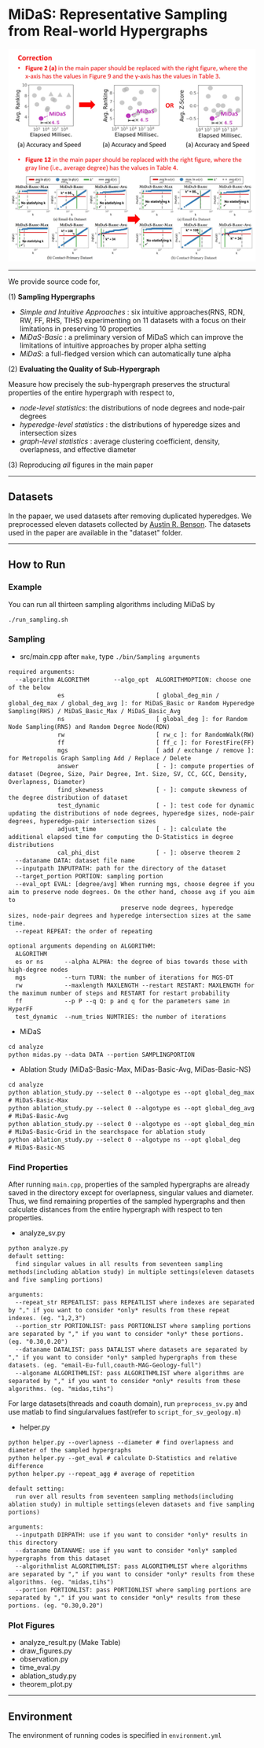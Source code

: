 # MiDaS: Representative Sampling from Real-world Hypergraphs

<img src="Corrections/correction.jpg" />

- - -

We provide source code for, 

(1) **Sampling Hypergraphs**

* *Simple and Intuitive Approaches* : six intuitive approaches(RNS, RDN, RW, FF, RHS, TIHS) experimenting on 11 datasets with a focus on their limitations in preserving 10 properties
* *MiDaS-Basic* : a preliminary version of MiDaS which can improve the limitations of intuitive approaches by proper alpha setting
* *MiDaS*: a full-fledged version which can automatically tune alpha

(2) **Evaluating the Quality of Sub-Hypergraph**

Measure how precisely the sub-hypergraph preserves the structural properties of the entire hypergraph with respect to,

* *node-level statistics*: the distributions of node degrees and node-pair degrees
* *hyperedge-level statistics* : the distributions of hyperedge sizes and intersection sizes
* *graph-level statistics* : average clustering coefficient, density, overlapness, and effective diameter

(3) Reproducing *all* figures in the main paper

- - -

## Datasets

In the papaer, we used datasets after removing duplicated hyperedges. We preprocessed eleven datasets collected by [Austin R. Benson](https://www.cs.cornell.edu/~arb/data/). The datasets used in the paper are available in the "dataset" folder.

- - -

## How to Run

### Example

You can run all thirteen sampling algorithms including MiDaS by

```
./run_sampling.sh
```

### Sampling

* src/main.cpp
after `make`, type `./bin/Sampling arguments`

```
required arguments:
  --algorithm ALGORITHM       --algo_opt  ALGORITHMOPTION: choose one of the below
              es                          [ global_deg_min / global_deg_max / global_deg_avg ]: for MiDaS_Basic or Random Hyperedge Sampling(RHS) / MiDaS_Basic_Max / MiDaS_Basic_Avg
              ns                          [ global_deg ]: for Random Node Sampling(RNS) and Random Degree Node(RDN)
              rw                          [ rw_c ]: for RandomWalk(RW)
              ff                          [ ff_c ]: for ForestFire(FF)
              mgs                         [ add / exchange / remove ]: for Metropolis Graph Sampling Add / Replace / Delete
              answer                      [ - ]: compute properties of dataset (Degree, Size, Pair Degree, Int. Size, SV, CC, GCC, Density, Overlapness, Diameter)
              find_skewness               [ - ]: compute skewness of the degree distribution of dataset
              test_dynamic                [ - ]: test code for dynamic updating the distributions of node degrees, hyperedge sizes, node-pair degrees, hyperedge-pair intersection sizes
              adjust_time                 [ - ]: calculate the additional elapsed time for computing the D-Statistics in degree distributions
              cal_phi_dist                [ - ]: observe theorem 2
  --dataname DATA: dataset file name
  --inputpath INPUTPATH: path for the directory of the dataset
  --target_portion PORTION: sampling portion
  --eval_opt EVAL: [degree/avg] When running mgs, choose degree if you aim to preserve node degrees. On the other hand, choose avg if you aim to 
                                preserve node degrees, hyperedge sizes, node-pair degrees and hyperedge intersection sizes at the same time.
  --repeat REPEAT: the order of repeating
```
```
optional arguments depending on ALGORITHM:
  ALGORITHM
  es or ns      --alpha ALPHA: the degree of bias towards those with high-degree nodes
  mgs           --turn TURN: the number of iterations for MGS-DT
  rw            --maxlength MAXLENGTH --restart RESTART: MAXLENGTH for the maximum number of steps and RESTART for restart probability
  ff            --p P --q Q: p and q for the parameters same in HyperFF
  test_dynamic  --num_tries NUMTRIES: the number of iterations
```

* MiDaS

```
cd analyze
python midas.py --data DATA --portion SAMPLINGPORTION
```

* Ablation Study (MiDaS-Basic-Max, MiDas-Basic-Avg, MiDas-Basic-NS)

```
cd analyze
python ablation_study.py --select 0 --algotype es --opt global_deg_max    # MiDaS-Basic-Max
python ablation_study.py --select 0 --algotype es --opt global_deg_avg    # MiDaS-Basic-Avg
python ablation_study.py --select 0 --algotype es --opt global_deg_min    # MiDaS-Basic-Grid in the searchspace for ablation study
python ablation_study.py --select 0 --algotype ns --opt global_deg        # MiDaS-Basic-NS
```

### Find Properties

After running `main.cpp`, properties of the sampled hypergraphs are already saved in the directory except for overlapness, singular values and diameter. Thus, we find remaining properties of the sampled hypergraphs and then calculate distances from the entire hypergraph with respect to ten properties.

* analyze_sv.py

```
python analyze.py
default setting:
  find singular values in all results from seventeen sampling methods(including ablation study) in multiple settings(eleven datasets and five sampling portions)
```
```
arguments:
  --repeat_str REPEATLIST: pass REPEATLIST where indexes are separated by "," if you want to consider *only* results from these repeat indexes. (eg. "1,2,3")
  --portion_str PORTIONLIST: pass PORTIONLIST where sampling portions are separated by "," if you want to consider *only* these portions. (eg. "0.30,0.20")
  --dataname DATALIST: pass DATALIST where datasets are separated by "," if you want to consider *only* sampled hypergraphs from these datasets. (eg. "email-Eu-full,coauth-MAG-Geology-full")
  --algoname ALGORITHMLIST: pass ALGORITHMLIST where algorithms are separated by "," if you want to consider *only* results from these algorithms. (eg. "midas,tihs")
```

For large datasets(threads and coauth domain), run `preprocess_sv.py` and use matlab to find singularvalues fast(refer to `script_for_sv_geology.m`)

* helper.py

```
python helper.py --overlapness --diameter # find overlapness and diameter of the sampled hypergraphs
python helper.py --get_eval # calculate D-Statistics and relative difference
python helper.py --repeat_agg # average of repetition
```
```
default setting:
  run over all results from seventeen sampling methods(including ablation study) in multiple settings(eleven datasets and five sampling portions)
```
```
arguments:
  --inputpath DIRPATH: use if you want to consider *only* results in this directory
  --dataname DATANAME: use if you want to consider *only* sampled hypergraphs from this dataset
  --algorithmlist ALGORITHMLIST: pass ALGORITHMLIST where algorithms are separated by "," if you want to consider *only* results from these algorithms. (eg. "midas,tihs")
  --portion PORTIONLIST: pass PORTIONLIST where sampling portions are separated by "," if you want to consider *only* results from these portions. (eg. "0.30,0.20")
```

### Plot Figures

* analyze_result.py (Make Table)
* draw_figures.py
* observation.py
* time_eval.py
* ablation_study.py
* theorem_plot.py

- - -

## Environment

The environment of running codes is specified in `environment.yml`
